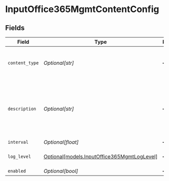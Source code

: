 # InputOffice365MgmtContentConfig


## Fields

| Field                                                                                       | Type                                                                                        | Required                                                                                    | Description                                                                                 |
| ------------------------------------------------------------------------------------------- | ------------------------------------------------------------------------------------------- | ------------------------------------------------------------------------------------------- | ------------------------------------------------------------------------------------------- |
| `content_type`                                                                              | *Optional[str]*                                                                             | :heavy_minus_sign:                                                                          | Office 365 Management Activity API Content Type                                             |
| `description`                                                                               | *Optional[str]*                                                                             | :heavy_minus_sign:                                                                          | If interval type is minutes the value entered must evenly divisible by 60 or save will fail |
| `interval`                                                                                  | *Optional[float]*                                                                           | :heavy_minus_sign:                                                                          | N/A                                                                                         |
| `log_level`                                                                                 | [Optional[models.InputOffice365MgmtLogLevel]](../models/inputoffice365mgmtloglevel.md)      | :heavy_minus_sign:                                                                          | Collector runtime Log Level                                                                 |
| `enabled`                                                                                   | *Optional[bool]*                                                                            | :heavy_minus_sign:                                                                          | N/A                                                                                         |
